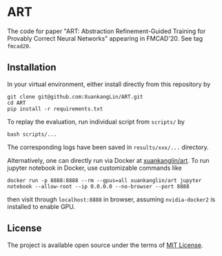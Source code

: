 # ART

The code for paper "ART: Abstraction Refinement-Guided Training for Provably
Correct Neural Networks" appearing in FMCAD'20. See tag `fmcad20`.


## Installation

In your virtual environment, either install directly from this repository by
```
git clone git@github.com:XuankangLin/ART.git
cd ART
pip install -r requirements.txt
```

To replay the evaluation, run individual script from `scripts/` by
```
bash scripts/...
```
The corresponding logs have been saved in `results/xxx/...` directory.

Alternatively, one can directly run via Docker at
[xuankanglin/art](https://hub.docker.com/r/xuankanglin/art). To run jupyter
notebook in Docker, use customizable commands like
```
docker run -p 8888:8888 --rm --gpus=all xuankanglin/art jupyter notebook --allow-root --ip 0.0.0.0 --no-browser --port 8888
```
then visit through `localhost:8888` in browser, assuming `nvidia-docker2` is
installed to enable GPU.


## License

The project is available open source under the terms of [MIT
License](https://opensource.org/licenses/MIT).
